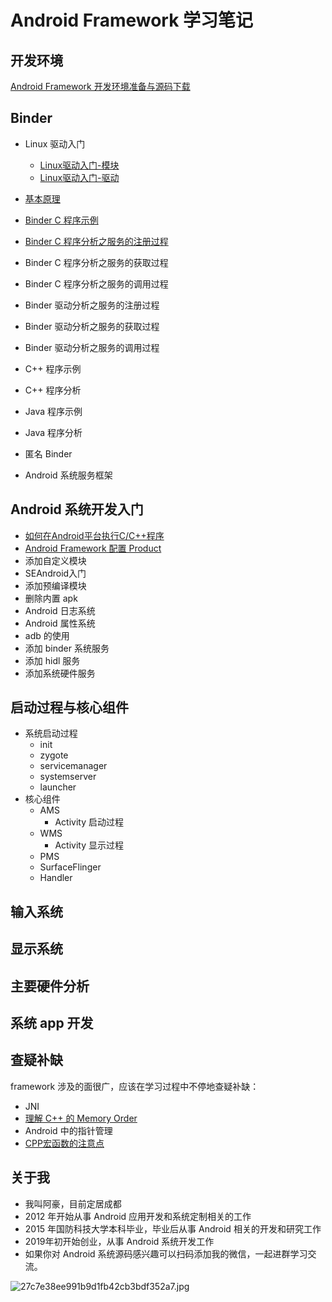 # Android Framework 学习笔记

## 开发环境

[Android Framework 开发环境准备与源码下载](https://github.com/ahaoddu/AndroidSourceLearn/blob/main/Android%20Framework%20%E5%BC%80%E5%8F%91%E7%8E%AF%E5%A2%83%E5%87%86%E5%A4%87%E4%B8%8E%E6%BA%90%E7%A0%81%E4%B8%8B%E8%BD%BD.md)


## Binder

* Linux 驱动入门
  * [Linux驱动入门-模块](https://github.com/ahaoddu/AndroidSourceLearn/blob/main/Linux%E9%A9%B1%E5%8A%A8%E5%85%A5%E9%97%A8-%E6%A8%A1%E5%9D%97.md)
  * [Linux驱动入门-驱动](https://github.com/ahaoddu/AndroidSourceLearn/blob/main/Linux%E9%A9%B1%E5%8A%A8%E5%85%A5%E9%97%A8-%E9%A9%B1%E5%8A%A8.md)
* [基本原理](https://github.com/ahaoddu/AndroidSourceLearn/blob/main/Binder%E5%9F%BA%E6%9C%AC%E5%8E%9F%E7%90%86.md)

* [Binder C 程序示例](https://github.com/ahaoddu/AndroidSourceLearn/blob/main/Binder%20C%20%E7%A8%8B%E5%BA%8F%E7%A4%BA%E4%BE%8B.md)
* [Binder C 程序分析之服务的注册过程](https://github.com/ahaoddu/AndroidSourceLearn/blob/main/Binder%20C%20%E7%A8%8B%E5%BA%8F%E5%88%86%E6%9E%90.md)
* Binder C 程序分析之服务的获取过程
* Binder C 程序分析之服务的调用过程
* Binder 驱动分析之服务的注册过程
* Binder 驱动分析之服务的获取过程
* Binder 驱动分析之服务的调用过程
* C++ 程序示例
* C++ 程序分析
* Java 程序示例
* Java 程序分析
* 匿名 Binder
* Android 系统服务框架

## Android 系统开发入门

* [如何在Android平台执行C/C++程序](https://github.com/ahaoddu/AndroidSourceLearn/blob/main/%E5%A6%82%E4%BD%95%E5%9C%A8Android%E5%B9%B3%E5%8F%B0%E6%89%A7%E8%A1%8CC%20Cpp%E7%A8%8B%E5%BA%8F.md)
* [Android Framework 配置 Product](https://github.com/ahaoddu/AndroidSourceLearn/blob/main/%E7%B3%BB%E7%BB%9F%E6%BA%90%E7%A0%81%E9%85%8D%E7%BD%AEProduct.md)
* 添加自定义模块
* SEAndroid入门
* 添加预编译模块
* 删除内置 apk
* Android 日志系统
* Android 属性系统
* adb 的使用
* 添加 binder 系统服务
* 添加 hidl 服务
* 添加系统硬件服务



## 启动过程与核心组件

* 系统启动过程
  * init
  * zygote
  * servicemanager
  * systemserver
  * launcher
* 核心组件
  * AMS 
    * Activity 启动过程
  * WMS 
    * Activity 显示过程
  * PMS 
  * SurfaceFlinger
  * Handler

## 输入系统

## 显示系统

## 主要硬件分析

## 系统 app 开发


## 查疑补缺

framework 涉及的面很广，应该在学习过程中不停地查疑补缺：

* JNI
* [理解 C++ 的 Memory Order](https://github.com/ahaoddu/AndroidSourceLearn/blob/main/%E7%90%86%E8%A7%A3%20C%2B%2B%20%E7%9A%84%20Memory%20Order.md)
* Android 中的指针管理
* [CPP宏函数的注意点](https://github.com/ahaoddu/AndroidSourceLearn/blob/main/CPP%E5%AE%8F%E5%87%BD%E6%95%B0%E7%9A%84%E6%B3%A8%E6%84%8F%E7%82%B9.md)


## 关于我

- 我叫阿豪，目前定居成都
- 2012 年开始从事 Android 应用开发和系统定制相关的工作
- 2015 年国防科技大学本科毕业，毕业后从事 Android 相关的开发和研究工作
- 2019年初开始创业，从事 Android 系统开发工作
- 如果你对 Android 系统源码感兴趣可以扫码添加我的微信，一起进群学习交流。
  
![27c7e38ee991b9d1fb42cb3bdf352a7.jpg](https://cdn.nlark.com/yuque/0/2022/jpeg/2613680/1662174041146-53015bfc-12f7-4023-9131-0a9e51fd00a2.jpeg#clientId=u0593d637-e239-4&crop=0&crop=0&crop=1&crop=1&from=drop&id=ud527bf55&margin=%5Bobject%20Object%5D&name=27c7e38ee991b9d1fb42cb3bdf352a7.jpg&originHeight=430&originWidth=430&originalType=binary&ratio=1&rotation=0&showTitle=false&size=42506&status=done&style=none&taskId=uf620381e-5767-4559-867e-093d91d3256&title=#crop=0&crop=0&crop=1&crop=1&id=qxLzV&originHeight=430&originWidth=430&originalType=binary&ratio=1&rotation=0&showTitle=false&status=done&style=none&title=)
